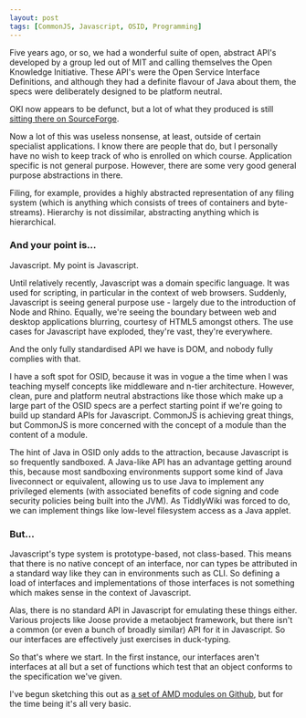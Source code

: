 ```yaml
---
layout: post
tags: [CommonJS, Javascript, OSID, Programming]
---
```

Five years ago, or so, we had a wonderful suite of open, abstract API's developed by a group led out of MIT and calling themselves the Open Knowledge Initiative. These API's were the Open Service Interface Definitions, and although they had a definite flavour of Java about them, the specs were deliberately designed to be platform neutral.

OKI now appears to be defunct, but a lot of what they produced is still [sitting there on SourceForge](http://sourceforge.net/projects/okiproject).

Now a lot of this was useless nonsense, at least, outside of certain specialist applications. I know there are people that do, but I personally have no wish to keep track of who is enrolled on which course. Application specific is not general purpose. However, there are some very good general purpose abstractions in there.

Filing, for example, provides a highly abstracted representation of any filing system (which is anything which consists of trees of containers and byte-streams). Hierarchy is not dissimilar, abstracting anything which is hierarchical.

### And your point is...

Javascript. My point is Javascript.

Until relatively recently, Javascript was a domain specific language. It was used for scripting, in particular in the context of web browsers. Suddenly, Javascript is seeing general purpose use - largely due to the introduction of Node and Rhino. Equally, we're seeing the boundary between web and desktop applications blurring, courtesy of HTML5 amongst others. The use cases for Javascript have exploded, they're vast, they're everywhere.

And the only fully standardised API we have is DOM, and nobody fully complies with that.

I have a soft spot for OSID, because it was in vogue a the time when I was teaching myself concepts like middleware and n-tier architecture. However, clean, pure and platform neutral abstractions like those which make up a large part of the OSID specs are a perfect starting point if we're going to build up standard APIs for Javascript. CommonJS is achieving great things, but CommonJS is more concerned with the concept of a module than the content of a module.

The hint of Java in OSID only adds to the attraction, because Javascript is so frequently sandboxed. A Java-like API has an advantage getting around this, because most sandboxing environments support some kind of Java liveconnect or equivalent, allowing us to use Java to implement any privileged elements (with associated benefits of code signing and code security policies being built into the JVM). As TiddlyWiki was forced to do, we can implement things like low-level filesystem access as a Java applet.

### But...

Javascript's type system is prototype-based, not class-based. This means that there is no native concept of an interface, nor can types be attributed in a standard way like they can in environments such as CLI. So defining a load of interfaces and implementations of those interfaces is not something which makes sense in the context of Javascript.

Alas, there is no standard API in Javascript for emulating these things either. Various projects like Joose provide a metaobject framework, but there isn't a common (or even a bunch of broadly similar) API for it in Javascript. So our interfaces are effectively just exercises in duck-typing.

So that's where we start. In the first instance, our interfaces aren't interfaces at all but a set of functions which test that an object conforms to the specification we've given.

I've begun sketching this out as [a set of AMD modules on Github](http://github.com/twrl/osid.js), but for the time being it's all very basic.